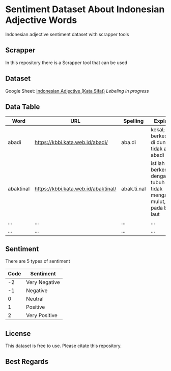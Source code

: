 # Sentiment Dataset About Indonesian Adjective Words

Indonesian adjective sentiment dataset with scrapper tools

## Scrapper

In this repository there is a Scrapper tool that can be used

## Dataset

Google Sheet: [Indonesian Adjective (Kata Sifat)](https://docs.google.com/spreadsheets/d/1LLLYKrt0shFx4P_2CW0jc970zPebvgd3h3f023MaDIU/edit?usp=sharing) *Lebeling in progress*

## Data Table

| Word | URL | Spelling | Explanation | Sentiment |
| ---- | --- | -------- | ----------- | --------- |
| abadi | https://kbbi.kata.web.id/abadi/ | aba.di | kekal; tidak berkesudahan: di dunia ini tidak ada yang abadi | 2 |
| abaktinal | https://kbbi.kata.web.id/abaktinal/ | abak.ti.nal | istilah biologi berkenaan dengan sisi tubuh yang tidak mengandung mulut, seperti pada binatang laut | 0 |
| ... | ... | ... | ... | ... |
| ... | ... | ... | ... | ... |

## Sentiment

There are 5 types of sentiment

| Code | Sentiment |
| ---- | --------- |
| -2 | Very Negative |
| -1 | Negative |
| 0 | Neutral |
| 1 | Positive |
| 2 | Very Positive |

## License

This dataset is free to use. Please citate this repository.

## Best Regards
